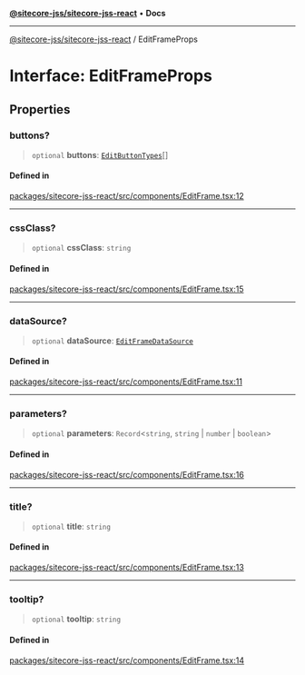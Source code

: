 [**@sitecore-jss/sitecore-jss-react**](../README.md) • **Docs**

***

[@sitecore-jss/sitecore-jss-react](../README.md) / EditFrameProps

# Interface: EditFrameProps

## Properties

### buttons?

> `optional` **buttons**: [`EditButtonTypes`](../type-aliases/EditButtonTypes.md)[]

#### Defined in

[packages/sitecore-jss-react/src/components/EditFrame.tsx:12](https://github.com/Sitecore/jss/blob/d56062542bc79b861e80260c109b6674c65ef288/packages/sitecore-jss-react/src/components/EditFrame.tsx#L12)

***

### cssClass?

> `optional` **cssClass**: `string`

#### Defined in

[packages/sitecore-jss-react/src/components/EditFrame.tsx:15](https://github.com/Sitecore/jss/blob/d56062542bc79b861e80260c109b6674c65ef288/packages/sitecore-jss-react/src/components/EditFrame.tsx#L15)

***

### dataSource?

> `optional` **dataSource**: [`EditFrameDataSource`](../type-aliases/EditFrameDataSource.md)

#### Defined in

[packages/sitecore-jss-react/src/components/EditFrame.tsx:11](https://github.com/Sitecore/jss/blob/d56062542bc79b861e80260c109b6674c65ef288/packages/sitecore-jss-react/src/components/EditFrame.tsx#L11)

***

### parameters?

> `optional` **parameters**: `Record`\<`string`, `string` \| `number` \| `boolean`\>

#### Defined in

[packages/sitecore-jss-react/src/components/EditFrame.tsx:16](https://github.com/Sitecore/jss/blob/d56062542bc79b861e80260c109b6674c65ef288/packages/sitecore-jss-react/src/components/EditFrame.tsx#L16)

***

### title?

> `optional` **title**: `string`

#### Defined in

[packages/sitecore-jss-react/src/components/EditFrame.tsx:13](https://github.com/Sitecore/jss/blob/d56062542bc79b861e80260c109b6674c65ef288/packages/sitecore-jss-react/src/components/EditFrame.tsx#L13)

***

### tooltip?

> `optional` **tooltip**: `string`

#### Defined in

[packages/sitecore-jss-react/src/components/EditFrame.tsx:14](https://github.com/Sitecore/jss/blob/d56062542bc79b861e80260c109b6674c65ef288/packages/sitecore-jss-react/src/components/EditFrame.tsx#L14)

